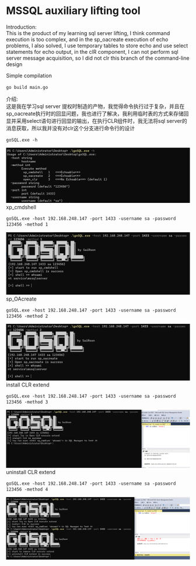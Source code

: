 # MSSQL auxiliary lifting tool

Introduction: <br>
This is the product of my learning sql server lifting, I think command execution is too complex, and in the sp_oacreate execution of echo problems, I also solved, I use temporary tables to store echo and use select statements for echo output, in the clR component, I can not perform sql server message acquisition, so I did not clr this branch of the command-line design
<br>

Simple compilation

``
go build main.go
``


介绍:
<br>
这是我在学习sql server 提权时制造的产物，我觉得命令执行过于复杂，并且在sp_oacreate执行时的回显问题，我也进行了解决，我利用临时表的方式来存储回显并采用select语句进行回显的输出，在执行CLR组件时，我无法将sql server的消息获取，所以我并没有对clr这个分支进行命令行的设计

```
goSQL.exe -h
```

![img.png](./image/img.png)
xp_cmdshell <br>

```
goSQL.exe -host 192.168.248.147 -port 1433 -username sa -password 123456 -method 1
```

![img_1.png](./image/img_1.png)
sp_OAcreate
```
goSQL.exe -host 192.168.248.147 -port 1433 -username sa -password 123456 -method 2
```
![img_2.png](./image/img_2.png)
install CLR extend
```
goSQL.exe -host 192.168.248.147 -port 1433 -username sa -password 123456 -method 3
```
![img_3.png](./image/img_3.png)
uninstall CLR extend
```
goSQL.exe -host 192.168.248.147 -port 1433 -username sa -password 123456 -method 4
```
![img_4.png](./image/img_4.png)
